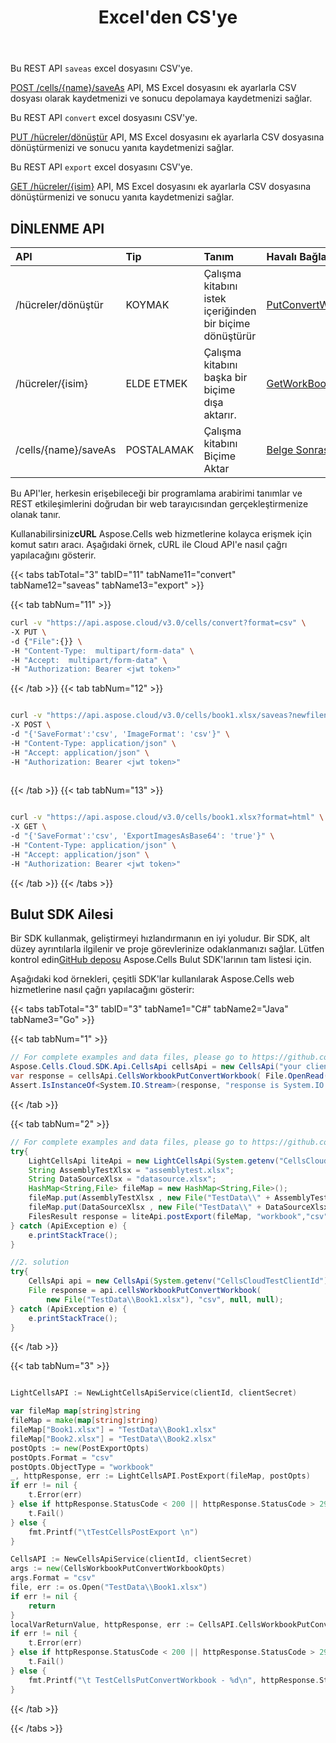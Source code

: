 ﻿---
title: Excel'den CS'ye
second_title: Aspose.Cells Cloud Documen
linktitle: Excel'den CS'ye
type: docs
url: /tr/convert/excel-to-csv/
aliases: [/convert-excel-file-to-csv-in-cloud/]
keywords: Convert excel files to csv files
description: Aspose.Cells Cloud REST API, excel dosyalarını csv dosyalarına dönüştürmeyi destekler. SDK, geliştirme dili türlerini destekler. Android, C#, Go, Java, NodeJS, Perl, PHP, Python, Ruby ve Swift'i içerir
weight: 90
---
Bu REST API `saveas` excel dosyasını CSV'ye.

[POST /cells/{name}/saveAs](https://apireference.aspose.cloud/cells/#/SaveAs/PostDocumentSaveAs) API, MS Excel dosyasını ek ayarlarla CSV dosyası olarak kaydetmenizi ve sonucu depolamaya kaydetmenizi sağlar.

Bu REST API `convert` excel dosyasını CSV'ye.

[PUT /hücreler/dönüştür](https://apireference.aspose.cloud/cells/#/Workbook/PutConvertWorkBook) API, MS Excel dosyasını ek ayarlarla CSV dosyasına dönüştürmenizi ve sonucu yanıta kaydetmenizi sağlar.

Bu REST API `export` excel dosyasını CSV'ye.

[GET /hücreler/{isim}](https://apireference.aspose.cloud/cells/#/Workbook/GetWorkBook  ) API, MS Excel dosyasını ek ayarlarla CSV dosyasına dönüştürmenizi ve sonucu yanıta kaydetmenizi sağlar.

## DİNLENME API

|**API**|**Tip**|**Tanım**|**Havalı Bağlantı**|
|:- |:- |:- |:- |
|/hücreler/dönüştür|KOYMAK|Çalışma kitabını istek içeriğinden bir biçime dönüştürür|[PutConvertWorkBook](https://apireference.aspose.cloud/cells/#/Workbook/PutConvertWorkBook)|
|/hücreler/{isim}|ELDE ETMEK|Çalışma kitabını başka bir biçime dışa aktarır.|[GetWorkBook](https://apireference.aspose.cloud/cells/#/Workbook/GetWorkBook)|
|/cells/{name}/saveAs|POSTALAMAK|Çalışma kitabını Biçime Aktar|[Belge SonrasıKaydet](https://apireference.aspose.cloud/cells/#/SaveAs/PostDocumentSaveAs)|



Bu API'ler, herkesin erişebileceği bir programlama arabirimi tanımlar ve REST etkileşimlerini doğrudan bir web tarayıcısından gerçekleştirmenize olanak tanır.

 Kullanabilirsiniz**cURL** Aspose.Cells web hizmetlerine kolayca erişmek için komut satırı aracı. Aşağıdaki örnek, cURL ile Cloud API'e nasıl çağrı yapılacağını gösterir.


{{< tabs tabTotal="3" tabID="11" tabName11="convert" tabName12="saveas" tabName13="export" >}}

{{< tab tabNum="11" >}}

```bash
curl -v "https://api.aspose.cloud/v3.0/cells/convert?format=csv" \
-X PUT \
-d {"File":{}} \
-H "Content-Type:  multipart/form-data" \
-H "Accept:  multipart/form-data" \
-H "Authorization: Bearer <jwt token>"

```

{{< /tab >}}
{{< tab tabNum="12" >}}

```bash

curl -v "https://api.aspose.cloud/v3.0/cells/book1.xlsx/saveas?newfilename=book1.csv" \
-X POST \
-d "{'SaveFormat':'csv', 'ImageFormat': 'csv'}" \
-H "Content-Type: application/json" \
-H "Accept: application/json" \
-H "Authorization: Bearer <jwt token>"
 
```

{{< /tab >}}
{{< tab tabNum="13" >}}

```bash

curl -v "https://api.aspose.cloud/v3.0/cells/book1.xlsx?format=html" \
-X GET \
-d "{'SaveFormat':'csv', 'ExportImagesAsBase64': 'true'}" \
-H "Content-Type: application/json" \
-H "Accept: application/json" \
-H "Authorization: Bearer <jwt token>"


```

{{< /tab >}}
{{< /tabs >}}

## Bulut SDK Ailesi

 Bir SDK kullanmak, geliştirmeyi hızlandırmanın en iyi yoludur. Bir SDK, alt düzey ayrıntılarla ilgilenir ve proje görevlerinize odaklanmanızı sağlar. Lütfen kontrol edin[GitHub deposu](https://github.com/aspose-cells-cloud) Aspose.Cells Bulut SDK'larının tam listesi için.

Aşağıdaki kod örnekleri, çeşitli SDK'lar kullanılarak Aspose.Cells web hizmetlerine nasıl çağrı yapılacağını gösterir:



{{< tabs tabTotal="3" tabID="3" tabName1="C#" tabName2="Java" tabName3="Go" >}}

{{< tab tabNum="1" >}}

```csharp
// For complete examples and data files, please go to https://github.com/aspose-cells-cloud/aspose-cells-cloud-dotnet/
Aspose.Cells.Cloud.SDK.Api.CellsApi cellsApi = new CellsApi("your client id", "your client secret");
var response = cellsApi.CellsWorkbookPutConvertWorkbook( File.OpenRead(@".\TestData\datasource.xlsx"), "csv", null, null);
Assert.IsInstanceOf<System.IO.Stream>(response, "response is System.IO.Stream");

```

{{< /tab >}}

{{< tab tabNum="2" >}}

```java
// For complete examples and data files, please go to https://github.com/aspose-cells-cloud/aspose-cells-cloud-java/
try{
    LightCellsApi liteApi = new LightCellsApi(System.getenv("CellsCloudTestClientId"),System.getenv("CellsCloudTestClientSecret"));
    String AssemblyTestXlsx = "assemblytest.xlsx";
    String DataSourceXlsx = "datasource.xlsx";
    HashMap<String,File> fileMap = new HashMap<String,File>();
    fileMap.put(AssemblyTestXlsx , new File("TestData\\" + AssemblyTestXlsx));
    fileMap.put(DataSourceXlsx , new File("TestData\\" + DataSourceXlsx) );
    FilesResult response = liteApi.postExport(fileMap, "workbook","csv");
} catch (ApiException e) {
    e.printStackTrace();
}		

//2. solution
try{
    CellsApi api = new CellsApi(System.getenv("CellsCloudTestClientId"),System.getenv("CellsCloudTestClientSecret"));
    File response = api.cellsWorkbookPutConvertWorkbook(
        new File("TestData\\Book1.xlsx"), "csv", null, null);
} catch (ApiException e) {
    e.printStackTrace();
}	

```
{{< /tab >}}

{{< tab tabNum="3" >}}

```go

LightCellsAPI := NewLightCellsApiService(clientId, clientSecret)

var fileMap map[string]string
fileMap = make(map[string]string)
fileMap["Book1.xlsx"] = "TestData\\Book1.xlsx"
fileMap["Book2.xlsx"] = "TestData\\Book2.xlsx"
postOpts := new(PostExportOpts)
postOpts.Format = "csv"
postOpts.ObjectType = "workbook"
_, httpResponse, err := LightCellsAPI.PostExport(fileMap, postOpts)
if err != nil {
	t.Error(err)
} else if httpResponse.StatusCode < 200 || httpResponse.StatusCode > 299 {
	t.Fail()
} else {
	fmt.Printf("\tTestCellsPostExport \n")
}

CellsAPI := NewCellsApiService(clientId, clientSecret)
args := new(CellsWorkbookPutConvertWorkbookOpts)
args.Format = "csv"
file, err := os.Open("TestData\\Book1.xlsx")
if err != nil {
	return
}
localVarReturnValue, httpResponse, err := CellsAPI.CellsWorkbookPutConvertWorkbook(file, args)
if err != nil {
	t.Error(err)
} else if httpResponse.StatusCode < 200 || httpResponse.StatusCode > 299 {
	t.Fail()
} else {
	fmt.Printf("\t TestCellsPutConvertWorkbook - %d\n", httpResponse.StatusCode)
}
```

{{< /tab >}}

{{< /tabs >}}
